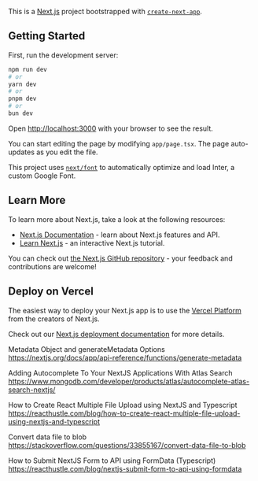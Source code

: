 This is a [Next.js](https://nextjs.org/) project bootstrapped with [`create-next-app`](https://github.com/vercel/next.js/tree/canary/packages/create-next-app).

## Getting Started

First, run the development server:

```bash
npm run dev
# or
yarn dev
# or
pnpm dev
# or
bun dev
```

Open [http://localhost:3000](http://localhost:3000) with your browser to see the result.

You can start editing the page by modifying `app/page.tsx`. The page auto-updates as you edit the file.

This project uses [`next/font`](https://nextjs.org/docs/basic-features/font-optimization) to automatically optimize and load Inter, a custom Google Font.

## Learn More

To learn more about Next.js, take a look at the following resources:

- [Next.js Documentation](https://nextjs.org/docs) - learn about Next.js features and API.
- [Learn Next.js](https://nextjs.org/learn) - an interactive Next.js tutorial.

You can check out [the Next.js GitHub repository](https://github.com/vercel/next.js/) - your feedback and contributions are welcome!

## Deploy on Vercel

The easiest way to deploy your Next.js app is to use the [Vercel Platform](https://vercel.com/new?utm_medium=default-template&filter=next.js&utm_source=create-next-app&utm_campaign=create-next-app-readme) from the creators of Next.js.

Check out our [Next.js deployment documentation](https://nextjs.org/docs/deployment) for more details.

Metadata Object and generateMetadata Options
https://nextjs.org/docs/app/api-reference/functions/generate-metadata

Adding Autocomplete To Your NextJS Applications With Atlas Search
https://www.mongodb.com/developer/products/atlas/autocomplete-atlas-search-nextjs/

How to Create React Multiple File Upload using NextJS and Typescript
https://reacthustle.com/blog/how-to-create-react-multiple-file-upload-using-nextjs-and-typescript

Convert data file to blob
https://stackoverflow.com/questions/33855167/convert-data-file-to-blob

How to Submit NextJS Form to API using FormData (Typescript)
https://reacthustle.com/blog/nextjs-submit-form-to-api-using-formdata
